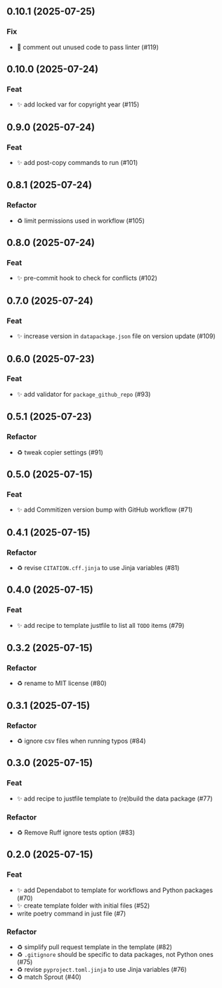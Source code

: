 ## 0.10.1 (2025-07-25)

### Fix

- :bug: comment out unused code to pass linter (#119)

## 0.10.0 (2025-07-24)

### Feat

- :sparkles: add locked var for copyright year (#115)

## 0.9.0 (2025-07-24)

### Feat

- :sparkles: add post-copy commands to run (#101)

## 0.8.1 (2025-07-24)

### Refactor

- :recycle: limit permissions used in workflow (#105)

## 0.8.0 (2025-07-24)

### Feat

- :sparkles: pre-commit hook to check for conflicts (#102)

## 0.7.0 (2025-07-24)

### Feat

- :sparkles: increase version in `datapackage.json` file on version update (#109)

## 0.6.0 (2025-07-23)

### Feat

- :sparkles: add validator for `package_github_repo` (#93)

## 0.5.1 (2025-07-23)

### Refactor

- :recycle: tweak copier settings (#91)

## 0.5.0 (2025-07-15)

### Feat

- :sparkles: add Commitizen version bump with GitHub workflow (#71)

## 0.4.1 (2025-07-15)

### Refactor

- :recycle: revise `CITATION.cff.jinja` to use Jinja variables (#81)

## 0.4.0 (2025-07-15)

### Feat

- :sparkles: add recipe to template justfile to list all `TODO` items (#79)

## 0.3.2 (2025-07-15)

### Refactor

- :recycle: rename to MIT license (#80)

## 0.3.1 (2025-07-15)

### Refactor

- :recycle: ignore csv files when running typos (#84)

## 0.3.0 (2025-07-15)

### Feat

- :sparkles: add recipe to justfile template to (re)build the data package (#77)

### Refactor

- :recycle: Remove Ruff ignore tests option (#83)

## 0.2.0 (2025-07-15)

### Feat

- :sparkles: add Dependabot to template for workflows and Python packages (#70)
- :sparkles: create template folder with initial files (#52)
- write poetry command in just file (#7)

### Refactor

- :recycle: simplify pull request template in the template (#82)
- :recycle: `.gitignore` should be specific to data packages, not Python ones (#75)
- :recycle: revise `pyproject.toml.jinja` to use Jinja variables (#76)
- :recycle: match Sprout (#40)
